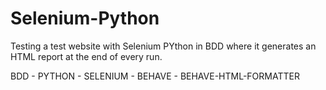 # Selenium-Python
Testing a test website with Selenium PYthon in BDD where it generates an HTML report at the end of every run.

BDD - PYTHON - SELENIUM - BEHAVE - BEHAVE-HTML-FORMATTER
